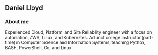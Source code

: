 ## Daniel Lloyd

### About me

Experienced Cloud, Platform, and Site Reliability engineer with a focus on automation, AWS, Linux, and Kubernetes. Adjunct college instructor (part-time) in Computer Science and Information Systems; teaching Python, BASH, PowerShell, Go, and Linux.

<!--
**dnlloyd/dnlloyd** is a ✨ _special_ ✨ repository because its `README.md` (this file) appears on your GitHub profile.

Here are some ideas to get you started:

- 🔭 I’m currently working on ...
- 🌱 I’m currently learning ...
- 👯 I’m looking to collaborate on ...
- 🤔 I’m looking for help with ...
- 💬 Ask me about ...
- 📫 How to reach me: ...
- 😄 Pronouns: ...
- ⚡ Fun fact: ...
-->
